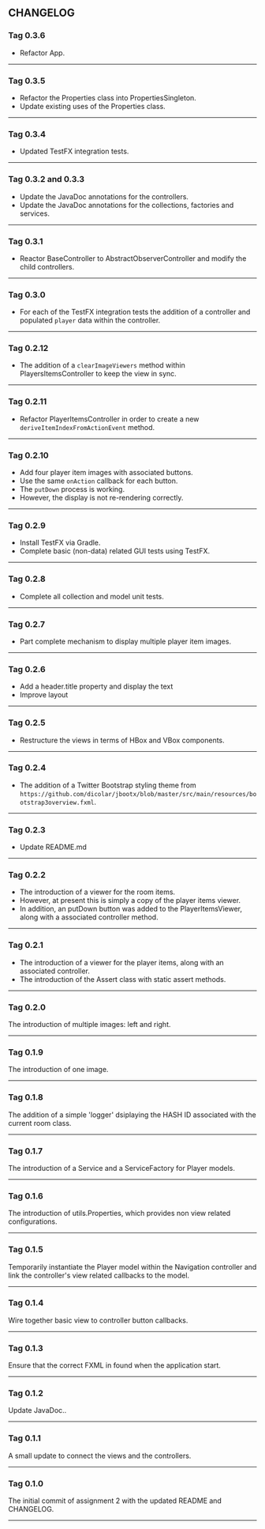 ## CHANGELOG

### Tag 0.3.6

- Refactor App.

---

### Tag 0.3.5

- Refactor the Properties class into PropertiesSingleton.
- Update existing uses of the Properties class.

---

### Tag 0.3.4

- Updated TestFX integration tests.

---

### Tag 0.3.2 and 0.3.3

- Update the JavaDoc annotations for the controllers.
- Update the JavaDoc annotations for the collections, factories and services.

---

### Tag 0.3.1

- Reactor BaseController to AbstractObserverController and modify the child controllers.

---

### Tag 0.3.0

- For each of the TestFX integration tests the addition of a controller and populated `player` data within the controller.

---

### Tag 0.2.12

- The addition of a `clearImageViewers` method within PlayersItemsController to keep the view in sync.

---

### Tag 0.2.11

- Refactor PlayerItemsController in order to create a new `deriveItemIndexFromActionEvent` method.

---

### Tag 0.2.10

- Add four player item images with associated buttons.
- Use the same `onAction` callback for each button.
- The `putDown` process is working.
- However, the display is not re-rendering correctly.

---

### Tag 0.2.9

- Install TestFX via Gradle.
- Complete basic (non-data) related GUI tests using TestFX.

---

### Tag 0.2.8

- Complete all collection and model unit tests.

---

### Tag 0.2.7

- Part complete mechanism to display multiple player item images.

---

### Tag 0.2.6

- Add a header.title property and display the text
- Improve layout

---

### Tag 0.2.5

- Restructure the views in terms of HBox and VBox components.

---

### Tag 0.2.4

- The addition of a Twitter Bootstrap styling theme from `https://github.com/dicolar/jbootx/blob/master/src/main/resources/bootstrap3overview.fxml`.

---

### Tag 0.2.3

- Update README.md

---

### Tag 0.2.2

- The introduction of a viewer for the room items.
- However, at present this is simply a copy of the player items viewer.
- In addition, an putDown button was added to the PlayerItemsViewer, along with a associated controller method.

---

### Tag 0.2.1

- The introduction of a viewer for the player items, along with an associated controller.
- The introduction of the Assert class with static assert methods.

---

### Tag 0.2.0

The introduction of multiple images: left and right.

---

### Tag 0.1.9

The introduction of one image.

---

### Tag 0.1.8

The addition of a simple 'logger' dsiplaying the HASH ID associated with the current room class.

---

### Tag 0.1.7

The introduction of a Service and a ServiceFactory for Player models.
 
---

### Tag 0.1.6

The introduction of utils.Properties, which provides non view related configurations.

---

### Tag 0.1.5

Temporarily instantiate the Player model within the Navigation controller and link the controller's view related callbacks to the model.

---

### Tag 0.1.4

Wire together basic view to controller button callbacks.

---

### Tag 0.1.3

Ensure that the correct FXML in found when the application start.

---

### Tag 0.1.2

Update JavaDoc..

---

### Tag 0.1.1

A small update to connect the views and the controllers.

---

### Tag 0.1.0

The initial commit of assignment 2 with the updated README and CHANGELOG.







---
